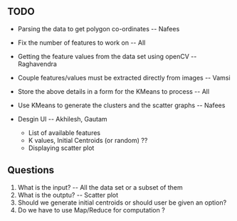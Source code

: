 TODO
----
* Parsing the data to get polygon co-ordinates -- Nafees
* Fix the number of features to work on -- All
* Getting the feature values from the data set using openCV --
  Raghavendra
* Couple features/values must be extracted directly from images --
  Vamsi
* Store the above details in a form for the KMeans to process -- All
* Use KMeans to generate the clusters and the scatter graphs -- Nafees

* Desgin UI -- Akhilesh, Gautam
	- List of available features
	- K values, Initial Centroids (or random) ??
	- Displaying scatter plot

Questions
---------
1. What is the input? -- All the data set or a subset of them
2. What is the outptu? -- Scatter plot
3. Should we generate initial centroids or should user be given an
   option?
4. Do we have to use Map/Reduce for computation ?
